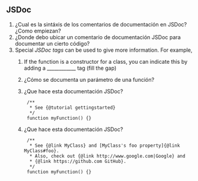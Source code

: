 ## JSDoc

1. ¿Cual es la sintáxis de los comentarios de documentación en JSDoc? ¿Como empiezan?
2. ¿Donde debo ubicar un comentario de documentación JSDoc para documentar un cierto código?
3. Special *JSDoc tags* can be used to give more information. For example, 
    1. If the function is a constructor for a class, you can indicate this by adding a ____________ tag (fill the gap)
    2. ¿Cómo se documenta un parámetro de una función?
    3. ¿Que hace esta documentación JSDoc?

            /**
             * See {@tutorial gettingstarted} 
             */
            function myFunction() {}
    4. ¿Que hace esta documentación JSDoc?

            /**
             * See {@link MyClass} and [MyClass's foo property]{@link MyClass#foo}.
             * Also, check out {@link http://www.google.com|Google} and
             * {@link https://github.com GitHub}.
             */
            function myFunction() {}

